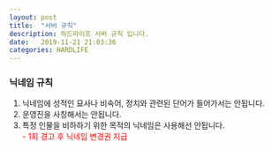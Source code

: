 ```yaml
---
layout: post
title:  "서버 규칙"
description: 하드라이프 서버 규칙 입니다.
date:   2019-11-21 21:03:36
categories: HARDLIFE
---
```

### 닉네임 규칙
1. 닉네임에 성적인 묘사나 비속어, 정치와 관련된 단어가 들어가서는 안됩니다.
2. 운영진을 사칭해서는 안됩니다.
3. 특정 인물을 비하하기 위한 목적의 닉네임은 사용해선 안됩니다.  
<span style="color:red">- 1회 경고 후 닉네임 변경권 지급</span>
